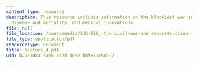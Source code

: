 ```yaml
---
content_type: resource
description: This resource includes information on the bloodiest war in American history,
  disease and mortality, and medical innovations.
file: null
file_location: /coursemedia/21h-116j-the-civil-war-and-reconstruction-fall-2005/b27e1d8364b5cd2dde37bbf881c58e22_lecture_4.pdf
file_type: application/pdf
resourcetype: Document
title: lecture_4.pdf
uid: b27e1d83-64b5-cd2d-de37-bbf881c58e22
---
```

